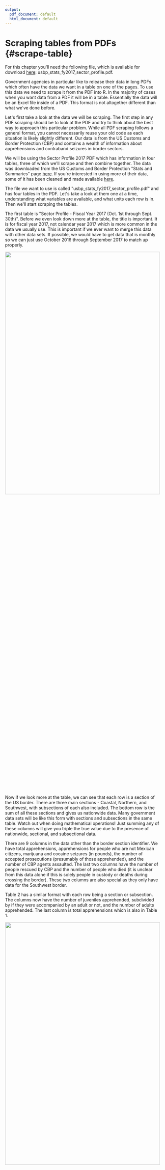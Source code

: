 ```yaml
---
output:
  pdf_document: default
  html_document: default
---
```

# Scraping tables from PDFs {#scrape-table}




For this chapter you'll need the following file, which is available for download [here](https://github.com/jacobkap/r4crimz/tree/master/data): usbp_stats_fy2017_sector_profile.pdf.

Government agencies in particular like to release their data in long PDFs which often have the data we want in a table on one of the pages. To use this data we need to scrape it from the PDF into R. In the majority of cases when you want data from a PDF it will be in a table. Essentially the data will be an Excel file inside of a PDF. This format is not altogether different than what we've done before. 

Let's first take a look at the data we will be scraping. The first step in any PDF scraping should be to look at the PDF and try to think about the best way to approach this particular problem. While all PDF scraping follows a general format, you cannot necessarily reuse your old code as each situation is likely slightly different. Our data is from the US Customs and Border Protection (CBP) and contains a wealth of information about apprehensions and contraband seizures in border sectors. 

We will be using the Sector Profile 2017 PDF which has information in four tables, three of which we'll scrape and then combine together. The data was downloaded from the US Customs and Border Protection "Stats and Summaries" page [here](https://www.cbp.gov/newsroom/media-resources/stats). If you're interested in using more of their data, some of it has been cleaned and made available [here](https://www.openicpsr.org/openicpsr/project/109522/version/V2/view). 

The file we want to use is called "usbp_stats_fy2017_sector_profile.pdf" and has four tables in the PDF. Let's take a look at them one at a time, understanding what variables are available, and what units each row is in. Then we'll start scraping the tables.

The first table is "Sector Profile - Fiscal Year 2017 (Oct. 1st through Sept. 30th)". Before we even look down more at the table, the title is important. It is for fiscal year 2017, not calendar year 2017 which is more common in the data we usually use. This is important if we ever want to merge this data with other data sets. If possible, we would have to get data that is monthly so we can just use October 2016 through September 2017 to match up properly.

<img src="images/pdf_table_1.PNG" width="100%" height="45%"  style="display: block; margin: auto;" />

Now if we look more at the table, we can see that each row is a section of the US border. There are three main sections - Coastal, Northern, and Southwest, with subsections of each also included. The bottom row is the sum of all these sections and gives us nationwide data. Many government data sets will be like this form with sections and subsections in the same table. Watch out when doing mathematical operations! Just summing any of these columns will give you triple the true value due to the presence of nationwide, sectional, and subsectional data. 

There are 9 columns in the data other than the border section identifier. We have total apprehensions, apprehensions for people who are not Mexican citizens, marijuana and cocaine seizures (in pounds), the number of accepted prosecutions (presumably of those apprehended), and the number of CBP agents assaulted. The last two columns have the number of people rescued by CBP and the number of people who died (it is unclear from this data alone if this is solely people in custody or deaths during crossing the border). These two columns are also special as they only have data for the Southwest border. 

Table 2 has a similar format with each row being a section or subsection. The columns now have the number of juveniles apprehended, subdivided by if they were accompanied by an adult or not, and the number of adults apprehended. The last column is total apprehensions which is also in Table 1.

<img src="images/pdf_table_2.PNG" width="100%" height="45%"  style="display: block; margin: auto;" />

Table 3 follows the same format and the new columns are number of apprehensions by gender.

<img src="images/pdf_table_3.PNG" width="100%" height="45%"  style="display: block; margin: auto;" />

Finally, Table 4 is a bit different in its format. The rows are now variables and the columns are the locations. In this table it doesn't include subsections, only border sections and the nationwide total. The data it has available are partially a repeat of Table 1 but with more drug types and the addition of the number of drug seizures and some firearm seizure information. As this table is formatted differently than the others, we won't scrape it in this lesson - but you can use the skills you'll learn to do so yourself.

<img src="images/pdf_table_4.PNG" width="100%" height="45%"  style="display: block; margin: auto;" />

## Scraping the first table

We've now seen all three of the tables that we want to scrape so we can begin the process of actually scraping them. Note that each table is very similar meaning that we can reuse some code to scrape as well as to clean the data. That means that we will want to write some functions to make our work easier and avoid copy and pasting code. 

We will start by using the `pdf_text()` function from the `pdftools` package to read the PDFs into R. 


```r
install.packages("pdftools")
```



```r
library(pdftools)
#> Using poppler version 21.04.0
```

We can assign the output of the `pdf_text()` function to the object *border_patrol* and we'll use it for each table. The input to `pdf_text()` is the name of the PDF we want to scrape.


```r
border_patrol <- pdf_text("data/usbp_stats_fy2017_sector_profile.pdf")
```

We can take a look at the `head()` of the result using `head(border_patrol)`.


```r
head(border_patrol)
```

<img src="images/pdf_scrape_1.PNG" width="100%" height="45%"  style="display: block; margin: auto;" />

If you look closely in this huge amount of text output, you can see that it is a vector with each table being an element in the vector. We can see this further by checking the `length()` of "border_patrol" which tells us how many elements are in a vector.


```r
length(border_patrol)
#> [1] 4
```

It is four elements long, one for each table. 

Looking at just the first element in *border_patrol* gives us all the values in the first table plus a few sentences at the end detailing some features of the table. At the end of each line (where in the PDF it should end but doesn't in our data yet) there is a `\n` indicating that there should be a new line. We want to use `strsplit()` to split at the `\n`. 


```r
border_patrol[1]
```

<img src="images/pdf_scrape_2.PNG" width="100%" height="45%"  style="display: block; margin: auto;" />

The `strsplit()` function breaks up a string into pieces based on a value inside of the string. Let's use the word "criminology" as an example. If we want to split it by the letter "n" we'd have two results, "crimi" and "ology" as these are the pieces of the word after breaking up "criminology" at letter "n". 


```r
strsplit("criminology", split = "n")
#> [[1]]
#> [1] "crimi" "ology"
```

Note that it deletes whatever value is used to break up the string. 

Let's assign a new object with the value in the first element of *border_patrol*, calling it *sector_profile* as that's the name of that table, and then using `strsplit()` on it to split it every `\n`. In effect this makes each line of the table an element in a vector that we'll create rather than having the entire table be a single long string as it is now. `strsplit()` returns a list so we will also want to keep just the first element of that list using double square bracket `[[]]` notation.


```r
sector_profile <- border_patrol[1]
sector_profile <- strsplit(sector_profile, "\n")
sector_profile <- sector_profile[[1]]
```

Now we can look at the first six rows of this data.


```r
head(sector_profile)
```

<img src="images/pdf_scrape_3.PNG" width="100%" height="45%"  style="display: block; margin: auto;" />

Notice that there is a lot of empty white space at the beginning of the rows. We want to get rid of that to make our next steps easier. We can use `trimws()` and put the entire *sector_profile* data in the () and it'll remove any white space that is at the beginning or end of the string.


```r
sector_profile <- trimws(sector_profile)
```

We have more rows than we want so let's look at the entire data and try to figure out how to keep just the necessary rows.


```r
sector_profile
```

<img src="images/pdf_scrape_4.PNG" width="100%" height="100%"  style="display: block; margin: auto;" />

Based on the PDF, we want every row from Miami to Nationwide Total. But here we have several rows with the title of the table and the column names, and at the end we have the sentences with some details that we don't need. 

To keep only the rows that we want, we can combine `grep()` and subsetting to find the rows from Miami to Nationwide Total and keep only those rows. We will use `grep()` to find which row has the text "Miami" and which has the text "Nationwide Total" and keep all rows between them (including those matched rows as well). Since each only appears once in the table we don't need to worry about handling duplicate results. 


```r
grep("Miami", sector_profile)
#> [1] 10
```


```r
grep("Nationwide Total", sector_profile)
#> [1] 34
```

We'll use square bracket notation to keep all rows between those two values (including each value). Since the data is a vector, not a data.frame, we don't need a comma. 


```r
sector_profile <- sector_profile[grep("Miami", sector_profile):
                                   grep("Nationwide Total", sector_profile)]
```

Note that we're getting rid of the rows which had the column names. It's easier to make the names ourselves than to deal with that mess. The data now has only the rows we want but still doesn't have any columns, it's currently just a vector of strings. We want to make it into a data.frame to be able to work on it like we usually do.


```r
head(sector_profile)
```

<img src="images/pdf_scrape_5.PNG" width="100%" height="45%"  style="display: block; margin: auto;" />

When looking at this data it is clear that where the division between columns is supposed to be is a bunch of white space in each string. Take the first row for example, it says "Miami" then after lots of white spaces "111" than again with "2,280" and so on for the rest of the row. We'll use this pattern of columns differentiated by white space to make *sector_profile* into a data.frame. 

We will use the function `str_split_fixed()` from the `stringr` package. This function is very similar to `strsplit()` except you can tell it how many columns to expect. 


```r
install.packages("stringr")
```


```r
library(stringr)
```

The syntax of `str_split_fixed()` is similar to `strsplit()` except the new parameter of the number of splits to expect. The "_fixed" part of `str_split_fixed()` is that it expects the same number of splits (which in our case become columns) for every element in the vector that we input. Looking at the PDF shows us that there are 10 columns so that's the number we'll use. Our split will be " {2,}". That is, a space that occurs two or more times. Since there are sectors with spaces in their name, we can't have only one space, we need at least two. If you look carefully at the rows with sectors  "Coastal Border Sectors Total" and "Northern Border Sectors Total", the final two columns actually do not have two spaces between them because of the amount of asterisks they have. Normally we'd want to fix this using `gsub()`, but those values will turn to NA anyway so we won't bother in this case. 


```r
sector_profile <- str_split_fixed(sector_profile, " {2,}", 10)
```

If we check the `head()` we can see that we have the proper columns now, but this still isn't a data.frame and has no column names. 


```r
head(sector_profile)
#>      [,1]                           [,2]  [,3]    [,4]   
#> [1,] "Miami"                        "111" "2,280" "1,646"
#> [2,] "New Orleans"                  "63"  "920"   "528"  
#> [3,] "Ramey"                        "38"  "388"   "387"  
#> [4,] "Coastal Border Sectors Total" "212" "3,588" "2,561"
#> [5,] ""                             ""    ""      ""     
#> [6,] "Blaine"                       "296" "288"   "237"  
#>      [,5]    [,6]    [,7]  [,8] [,9]       [,10]     
#> [1,] "2,253" "231"   "292" "1"  "N/A"      "N/A"     
#> [2,] "21"    "6"     "10"  "0"  "N/A"      "N/A"     
#> [3,] "3"     "2,932" "89"  "0"  "N/A"      "N/A"     
#> [4,] "2,277" "3,169" "391" "1"  "N/A ****" "N/A ****"
#> [5,] ""      ""      ""    ""   ""         ""        
#> [6,] "0"     "0"     "9"   "0"  "N/A"      "N/A"
```

We can make it a data.frame just by putting it in `data.frame()`. And we can assign the columns names using a vector of strings we can make. We'll use the same column names as in the PDF but in lowercase and replacing spaces and parentheses with underscores.


```r
sector_profile <- data.frame(sector_profile)
names(sector_profile) <- c("sector",
                           "agent_staffing",
                           "apprehensions",
                           "other_than_mexican_apprehensions", 
                           "marijuana_pounds",
                           "cocaine_pounds",
                           "accepted_prosecutions",
                           "assaults",
                           "rescues",
                           "deaths")
```

We have now taken a table from a PDF and successfully scraped it to a data.frame in R. Now we can work on it as we would any other data set that we've used previously. 


```r
head(sector_profile)
#>                         sector agent_staffing apprehensions
#> 1                        Miami            111         2,280
#> 2                  New Orleans             63           920
#> 3                        Ramey             38           388
#> 4 Coastal Border Sectors Total            212         3,588
#> 5                                                          
#> 6                       Blaine            296           288
#>   other_than_mexican_apprehensions marijuana_pounds
#> 1                            1,646            2,253
#> 2                              528               21
#> 3                              387                3
#> 4                            2,561            2,277
#> 5                                                  
#> 6                              237                0
#>   cocaine_pounds accepted_prosecutions assaults  rescues
#> 1            231                   292        1      N/A
#> 2              6                    10        0      N/A
#> 3          2,932                    89        0      N/A
#> 4          3,169                   391        1 N/A ****
#> 5                                                       
#> 6              0                     9        0      N/A
#>     deaths
#> 1      N/A
#> 2      N/A
#> 3      N/A
#> 4 N/A ****
#> 5         
#> 6      N/A
```

To really be able to use this data we'll want to clean the columns to turn the values to numeric type but we can leave that until later. For now let's write a function that replicates much of this work for the next tables. 

## Making a function

As we've done before, we want to take the code we wrote for the specific case of the first table in this PDF and turn it into a function for the general case of other tables in the PDF. Let's copy the code we used above before we convert it to a function.


```r
sector_profile <- border_patrol[1]
sector_profile <- trimws(sector_profile)
sector_profile <- strsplit(sector_profile, "\r\n")
sector_profile <- sector_profile[[1]]
sector_profile <- sector_profile[grep("Miami",
                                      sector_profile):
                                   grep("Nationwide Total",
                                        sector_profile)]
sector_profile <- str_split_fixed(sector_profile, " {2,}", 10)
sector_profile <- data.frame(sector_profile)
names(sector_profile) <- c("sector",
                           "agent_staffing",
                           "total_apprehensions",
                           "other_than_mexican_apprehensions", 
                           "marijuana_pounds",
                           "cocaine_pounds",
                           "accepted_prosecutions",
                           "assaults",
                           "rescues",
                           "deaths")
```

Since each table is so similar our function will only need a few changes in the above code to work for all three tables. The object *border_patrol* has all four of the tables in the data, so we need to say which of these tables we want - we can call the parameter `table_number`. Then each table has a different number of columns so we need to change the `str_split_fixed()` function to take a variable with the number of columns we input, a value we'll call `number_columns`. We rename each column to its proper name so we need to input a vector - which we'll call `column_names` - with the names for each column. Finally, we want to have a parameter where we enter in the data which holds all of the tables, our object *border_patrol*, we can call this `list_of_tables` as it is fairly descriptive. 

We do this as it is bad form (and potentially dangerous) to have a function that relies on an object that isn't explicitly put in the function. It we change our *border_patrol* object (such as by scraping a different file but calling that object *border_patrol*) and the function doesn't have that as an input, it will work differently than we expect. Since we called the object we scraped *sector_profile* for the first table, let's change that to *data* as not all tables are called Sector Profile.


```r
scrape_pdf <- function(list_of_tables,
                       table_number,
                       number_columns, 
                       column_names) {
  data <- list_of_tables[table_number]
  data <- trimws(data)
  data <- strsplit(data, "\n")
  data <- data[[1]]
  data <- data[grep("Miami", data):
                 grep("Nationwide Total", data)]
  data <- str_split_fixed(data, " {2,}", number_columns)
  data <- data.frame(data)
  names(data) <- column_names
  
  return(data)
}
```

Now let's run this function for each of the three tables we want to scrape, changing the function's parameters to work for each table. To see what parameter values you need to input, look at the PDF itself or the screenshots in this lesson. 


```r
table_1 <- scrape_pdf(list_of_tables = border_patrol,
                      table_number = 1, 
                      number_columns = 10, 
                      column_names = c("sector",
                                       "agent_staffing",
                                       "total_apprehensions",
                                       "other_than_mexican_apprehensions", 
                                       "marijuana_pounds",
                                       "cocaine_pounds",
                                       "accepted_prosecutions",
                                       "assaults",
                                       "rescues",
                                       "deaths"))
table_2 <- scrape_pdf(list_of_tables = border_patrol,
                      table_number = 2, 
                      number_columns = 6, 
                      column_names = c("sector",
                                       "accompanied_juveniles",
                                       "unaccompanied_juveniles",
                                       "total_juveniles", 
                                       "total_adults",
                                       "total_apprehensions"))
table_3 <- scrape_pdf(list_of_tables = border_patrol,
                      table_number = 3, 
                      number_columns = 4, 
                      column_names = c("sector",
                                       "female",
                                       "male",
                                       "total_apprehensions"))
```

We can use the function `left_join()` from the `dplyr` package to combine the three tables into a single object. In the first table there are some asterisks after the final two row names in the Sector column. For our match to work properly we need to delete them which we can do using `gsub()`. 


```r
table_1$sector <- gsub("\\*", "", table_1$sector)
```

Now we can run `left_join()`. `left_join()` will automatically join based on shared column names in the two data sets we are joining. In our case this is "sector" and "total_apprehensions." All we need to input into `left_join()` is the name of the data sets we want to join together. `left_join()` can only combine two data sets at a time so we'll first join table_1 and table_2 and then join table_3 with the result of the first join, which we'll call "final_data."


```r
library(dplyr)
#> 
#> Attaching package: 'dplyr'
#> The following objects are masked from 'package:stats':
#> 
#>     filter, lag
#> The following objects are masked from 'package:base':
#> 
#>     intersect, setdiff, setequal, union
final_data <- left_join(table_1, table_2)
#> Joining, by = c("sector", "total_apprehensions")
final_data <- left_join(final_data, table_3)
#> Joining, by = c("sector", "total_apprehensions")
```

Let's take a look at the `head()` of this combined data.


```r
head(final_data)
#>                         sector agent_staffing
#> 1                        Miami            111
#> 2                  New Orleans             63
#> 3                        Ramey             38
#> 4 Coastal Border Sectors Total            212
#> 5                                            
#> 6                       Blaine            296
#>   total_apprehensions other_than_mexican_apprehensions
#> 1               2,280                            1,646
#> 2                 920                              528
#> 3                 388                              387
#> 4               3,588                            2,561
#> 5                                                     
#> 6                 288                              237
#>   marijuana_pounds cocaine_pounds accepted_prosecutions
#> 1            2,253            231                   292
#> 2               21              6                    10
#> 3                3          2,932                    89
#> 4            2,277          3,169                   391
#> 5                                                      
#> 6                0              0                     9
#>   assaults  rescues   deaths accompanied_juveniles
#> 1        1      N/A      N/A                    19
#> 2        0      N/A      N/A                     1
#> 3        0      N/A      N/A                     7
#> 4        1 N/A **** N/A ****                    27
#> 5                                             <NA>
#> 6        0      N/A      N/A                    29
#>   unaccompanied_juveniles total_juveniles total_adults
#> 1                      42              61        2,219
#> 2                      22              23          897
#> 3                       1               8          380
#> 4                      65              92        3,496
#> 5                    <NA>            <NA>         <NA>
#> 6                       7              36          252
#>   female  male
#> 1    219 2,061
#> 2     92   828
#> 3     65   323
#> 4    376 3,212
#> 5   <NA>  <NA>
#> 6     97   191
```

In one data set we now have information from three separate tables in a PDF. We have now scraped three different tables from a PDF and turned them into a single data set, turning the PDF into actually usable (and useful) data!

